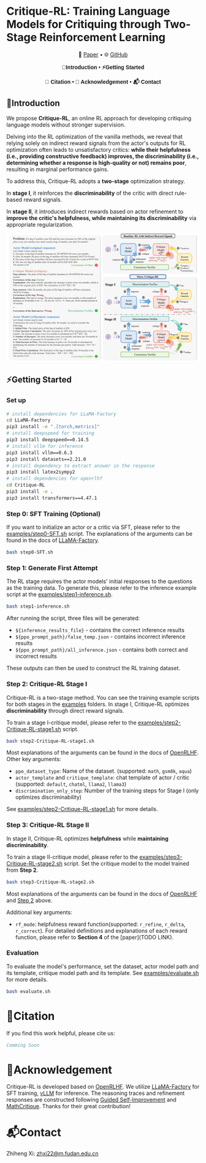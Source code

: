 # Critique-RL: Training Language Models for Critiquing through Two-Stage Reinforcement Learning

<p align="center">
  📃 <a href="https://arxiv.org/abs/xxxx" target="_blank">Paper</a > • 🌐 <a href="https://github.com/WooooDyy/Critique-RL" target="_blank">GitHub</a >
</p >

<div align="center" style="font-family: Arial, sans-serif;">
  <p>
    <a href="#-introduction" style="text-decoration: none; font-weight: bold;">🌟Introduction</a> •
     <a href="#-getting-started" style="text-decoration: none; font-weight: bold;">⚡️Getting Started</a>
  </p>
  <p>
    <a href="#-citation" style="text-decoration: none; font-weight: bold;">🎈 Citation</a> •
    <a href="#-acknowledgement" style="text-decoration: none; font-weight: bold;">🌻 Acknowledgement</a> •
    <a href="#-contact" style="text-decoration: none; font-weight: bold;">📬 Contact</a>
  </p>
</div>

## 🌟Introduction

We propose **Critique-RL**, an online RL approach for developing critiquing language models without stronger supervision. 

Delving into the RL optimization of the vanilla methods, we reveal that relying solely on indirect reward signals from the actor's outputs for RL optimization often leads to unsatisfactory critics: **while their helpfulness (i.e., providing constructive feedback) improves, the discriminability (i.e., determining whether a response is high-quality or not) remains poor**, resulting in marginal performance gains.

To address this, Critique-RL adopts a **two-stage** optimization strategy.

In **stage I**, it reinforces the **discriminability** of the critic with direct rule-based reward signals.

In **stage II**, it introduces indirect rewards based on actor refinement to **improve the critic's helpfulness, while maintaining its discriminability** via appropriate regularization.

![image-20251022170732444](./assets/Critique-RL-main.png)

## ⚡️Getting Started

### Set up

```bash
# install dependencies for LLaMA-Factory
cd LLaMA-Factory
pip3 install -e ".[torch,metrics]"
# install deepspeed for training
pip3 install deepspeed==0.14.5
# install vllm for inference
pip3 install vllm==0.6.3
pip3 install datasets==2.21.0
# install dependency to extract answer in the response
pip3 install latex2sympy2
# install dependencies for openrlhf
cd Critique-RL
pip3 install -e .
pip3 install transformers==4.47.1
```

### Step 0: SFT Training (Optional)

If you want to initialize an actor or a critic via SFT, please refer to the [examples/step0-SFT.sh](./examples/step0-SFT.sh) script.  The explanations of the arguments can be found in the docs of [LLaMA-Factory](https://llamafactory.readthedocs.io/zh-cn/latest/getting_started/sft.html).

```bash
bash step0-SFT.sh
```

### Step 1: Generate First Attempt

The RL stage requires the actor models' initial responses to the questions as the training data. To generate this, please refer to the inference example script at the [examples/step1-inference.sh](./examples/step1-inference.sh). 

```bash
bash step1-inference.sh
```

After running the script, three files will be generated:

- `${inference_results_file}` - contains the correct inference results
- `${ppo_prompt_path}/false_temp.json` - contains incorrect inference results
- `${ppo_prompt_path}/all_inference.json` - contains both correct and incorrect results

These outputs can then be used to construct the RL training dataset.

### Step 2: Critique-RL Stage I

Critique-RL is a two-stage method. You can see the training example scripts for both stages in the [examples](./examples) folders. In stage I, Critique-RL optimizes **discriminability** through direct reward signals.

To train a stage I-critique model, please refer to the [examples/step2-Critique-RL-stage1.sh](./examples/step2-Critique-RL-stage1.sh) script.

```bash
bash step2-Critique-RL-stage1.sh
```

Most explanations of the arguments can be found in the docs of [OpenRLHF](https://openrlhf.readthedocs.io/en/latest/rl.html). Other key arguments:

* `ppo_dataset_type`: Name of the dataset. (supported: `math`, `gsm8k`, `aqua`)
* `actor_template` and `critique_template`: chat template of actor / critic (supported: `default`, `chatml`, `llama2`, `llama3`)
* `discrimination_only_step`: Number of the training steps for Stage I (only optimizes discriminability)

See [examples/step2-Critique-RL-stage1.sh](./examples/step2-Critique-RL-stage1.sh)  for more details.

### Step 3: Critique-RL Stage II

In stage II, Critique-RL optimizes **helpfulness** while **maintaining discriminability**. 

To train a stage II-critique model, please refer to the [examples/step3-Critique-RL-stage2.sh](./examples/step3-Critique-RL-stage2.sh) script.  Set the critique model to the model trained from **Step 2**.

```bash
bash step3-Critique-RL-stage2.sh
```

Most explanations of the arguments can be found in the docs of [OpenRLHF](https://openrlhf.readthedocs.io/en/latest/rl.html) and [Step 2](#step-2-Critique-RL-Stage-I) above. 

Additional key arguments:

* `rf_mode`: helpfulness reward function(supported: `r_refine`, `r_delta`, `r_correct`).  For detailed definitions and explanations of each reward function, please refer to **Section 4** of the [paper](TODO LINK).

### Evaluation

To evaluate the model's performance, set the dataset, actor model path and its template, critique model path and its template. See [examples/evaluate.sh](./examples/evaluate.sh) for more details. 

```bash
bash evaluate.sh
```

# 🎈Citation

If you find this work helpful, please cite us:

```bibtex
Comming Soon
```

# 🌻Acknowledgement

Critique-RL is developed based on [OpenRLHF](https://github.com/OpenRLHF/OpenRLHF). We utilize [LLaMA-Factory](https://github.com/hiyouga/LLaMA-Factory) for SFT training, [vLLM]((https://github.com/vllm-project/vllm)) for inference. The reasoning traces and refinement responses are constructed following [Guided Self-Improvement](https://github.com/Yiwen-Ding/Guided-Self-Improvement) and [MathCritique](https://github.com/WooooDyy/MathCritique). Thanks for their great contribution!

# 📬Contact

Zhiheng Xi: zhxi22@m.fudan.edu.cn

